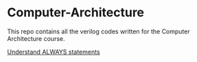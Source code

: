 # Computer-Architecture
This repo contains all the verilog codes written for the Computer Architecture course.

[Understand ALWAYS statements](https://class.ece.uw.edu/371/peckol/doc/Always@.pdf)
